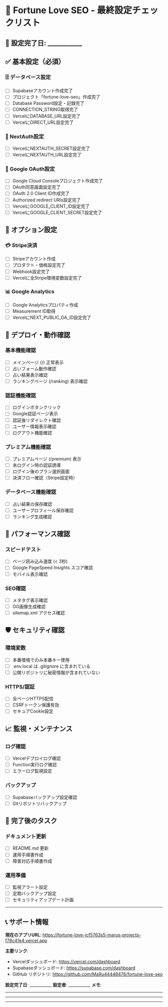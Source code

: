 # 🎯 Fortune Love SEO - 最終設定チェックリスト

## 📅 設定完了日: ___________

## ✅ 基本設定（必須）

### 🗄️ データベース設定
- [ ] Supabaseアカウント作成完了
- [ ] プロジェクト「fortune-love-seo」作成完了
- [ ] Database Password設定・記録完了
- [ ] CONNECTION_STRING取得完了
- [ ] VercelにDATABASE_URL設定完了
- [ ] VercelにDIRECT_URL設定完了

### 🔐 NextAuth設定  
- [ ] VercelにNEXTAUTH_SECRET設定完了
- [ ] VercelにNEXTAUTH_URL設定完了

### 🔑 Google OAuth設定
- [ ] Google Cloud Consoleプロジェクト作成完了
- [ ] OAuth同意画面設定完了
- [ ] OAuth 2.0 Client ID作成完了
- [ ] Authorized redirect URIs設定完了
- [ ] VercelにGOOGLE_CLIENT_ID設定完了
- [ ] VercelにGOOGLE_CLIENT_SECRET設定完了

## 🎨 オプション設定

### 💳 Stripe決済
- [ ] Stripeアカウント作成
- [ ] プロダクト・価格設定完了
- [ ] Webhook設定完了
- [ ] Vercelに全Stripe環境変数設定完了

### 📊 Google Analytics
- [ ] Google Analyticsプロパティ作成
- [ ] Measurement ID取得
- [ ] VercelにNEXT_PUBLIC_GA_ID設定完了

## 🚀 デプロイ・動作確認

### 基本機能確認
- [ ] メインページ (/) 正常表示
- [ ] 占いフォーム動作確認
- [ ] 占い結果表示確認
- [ ] ランキングページ (/ranking) 表示確認

### 認証機能確認
- [ ] ログインボタンクリック
- [ ] Google認証ページ表示
- [ ] 認証後リダイレクト確認
- [ ] ユーザー情報表示確認
- [ ] ログアウト機能確認

### プレミアム機能確認
- [ ] プレミアムページ (/premium) 表示
- [ ] 未ログイン時の認証誘導
- [ ] ログイン後のプラン選択画面
- [ ] 決済フロー確認（Stripe設定時）

### データベース機能確認
- [ ] 占い結果の保存確認
- [ ] ユーザープロフィール保存確認
- [ ] ランキング生成確認

## 🔧 パフォーマンス確認

### スピードテスト
- [ ] ページ読み込み速度 (< 3秒)
- [ ] Google PageSpeed Insights スコア確認
- [ ] モバイル表示確認

### SEO確認
- [ ] メタタグ表示確認
- [ ] OG画像生成確認
- [ ] sitemap.xml アクセス確認

## 🛡️ セキュリティ確認

### 環境変数
- [ ] 本番環境でのみ本番キー使用
- [ ] .env.local は .gitignore に含まれている
- [ ] 公開リポジトリに秘密情報が含まれていない

### HTTPS/認証
- [ ] 全ページHTTPS配信
- [ ] CSRFトークン保護有効
- [ ] セキュアCookie設定

## 📈 監視・メンテナンス

### ログ確認
- [ ] Vercelデプロイログ確認
- [ ] Function実行ログ確認
- [ ] エラーログ監視設定

### バックアップ
- [ ] Supabaseバックアップ設定確認
- [ ] Gitリポジトリバックアップ

## 🎉 完了後のタスク

### ドキュメント更新
- [ ] README.md 更新
- [ ] 運用手順書作成
- [ ] 障害対応手順書作成

### 運用準備
- [ ] 監視アラート設定
- [ ] 定期バックアップ設定
- [ ] セキュリティアップデート計画

---

## 📞 サポート情報

**現在のアプリURL**: https://fortune-love-jcf5763s5-marus-projects-f78c41e4.vercel.app

**主要リンク**:
- Vercelダッシュボード: https://vercel.com/dashboard
- Supabaseダッシュボード: https://supabase.com/dashboard
- GitHub リポジトリ: https://github.com/MaRu44448476/fortune-love-seo

**設定完了日**: ___________
**設定者**: ___________
**メモ**: 
_________________________________
_________________________________
_________________________________